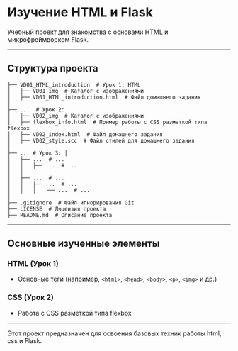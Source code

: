 # Изучение HTML и Flask

Учебный проект для знакомства с основами HTML и микрофреймворком Flask.

---

## Структура проекта

```plaintext
├── VD01_HTML_introduction  # Урок 1: HTML
│   ├── VD01_img  # Каталог с изображениями
│   ├── VD01_HTML_introduction.html  # Файл домашнего задания
│
├── ...  # Урок 2: 
│   ├── VD02_img  # Каталог с изображениями
│   ├── flexbox_info.html  # Пример работы с CSS разметкой типа flexbox
│   ├── VD02_index.html  # Файл домашнего задания
│   ├── VD02_style.scc  # Файл стилей для домашнего задания
│
├── ... # Урок 3: │   
│   ├── ...  # ...
│   │   ├── ...  # ...
│   │
│   ├── ...  # ...
│   │   ├── ...  # ...
│   │   │   ├── ...  # ...
│
├── .gitignore  # Файл игнорирования Git
├── LICENSE  # Лицензия проекта
├── README.md  # Описание проекта
```

---

## Основные изученные элементы

### HTML (Урок 1)
- Основные теги (например, `<html>`, `<head>`, `<body>`, `<p>`, `<img>` и др.)
### CSS (Урок 2)
- Работа с CSS разметкой типа flexbox

---

Этот проект предназначен для освоения базовых техник работы html, css и Flask.

